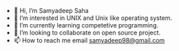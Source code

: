 - 👋 Hi, I’m Samyadeep Saha
- 👀 I’m interested in UNIX and Unix like operating system.
- 🌱 I’m currently learning competetive programming.
- 💞️ I’m looking to collaborate on open source project.
- 📫 How to reach me email samyadeep98@gmail.com

<!---
SamyadeepSaha/SamyadeepSaha is a ✨ special ✨ repository because its `README.md` (this file) appears on your GitHub profile.
You can click the Preview link to take a look at your changes.
--->
